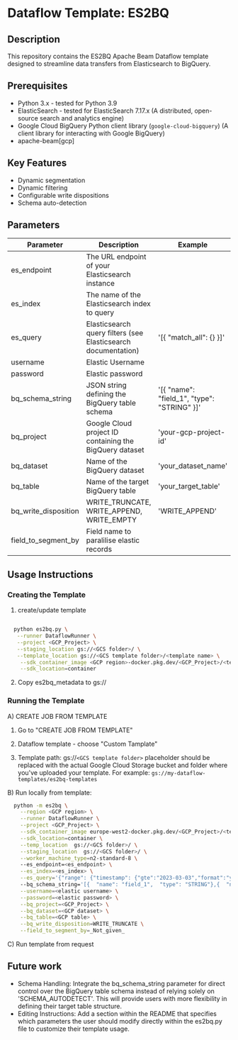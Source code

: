 # Dataflow Template: ES2BQ

## Description

This repository contains the ES2BQ Apache Beam Dataflow template designed to streamline data transfers from Elasticsearch to BigQuery. 

## Prerequisites

* Python 3.x - tested for Python 3.9
* ElasticSearch - tested for ElasticSearch 7.17.x (A distributed, open-source search and analytics engine)
* Google Cloud BigQuery Python client library (`google-cloud-bigquery`) (A client library for interacting with Google BigQuery)
* apache-beam[gcp] 



## Key Features

* Dynamic segmentation
* Dynamic filtering
* Configurable write dispositions
* Schema auto-detection

## Parameters

| Parameter            | Description                                               | Example                                    |
|----------------------|-----------------------------------------------------------|--------------------------------------------|
| es_endpoint          | The URL endpoint of your Elasticsearch instance           ||
| es_index             | The name of the Elasticsearch index to query              ||
| es_query             | Elasticsearch query filters (see Elasticsearch documentation) |'[{ "match_all": {} }]'|
| username             | Elastic Username ||
| password             | Elastic password ||
| bq_schema_string     | JSON string defining the BigQuery table schema            | '[{ "name": "field_1", "type": "STRING" }]' | 
| bq_project           | Google Cloud project ID containing the BigQuery dataset   | 'your-gcp-project-id'                      |
| bq_dataset           | Name of the BigQuery dataset                              | 'your_dataset_name'                        |
| bq_table             | Name of the target BigQuery table                         | 'your_target_table'                        |
| bq_write_disposition | WRITE_TRUNCATE, WRITE_APPEND, WRITE_EMPTY             | 'WRITE_APPEND'                             |
| field_to_segment_by | Field name to paralilise elastic records             |                             |


## Usage Instructions

### Creating the Template
 1. create/update template
```bash

  python es2bq.py \
   --runner DataflowRunner \
   --project <GCP_Project> \
   --staging_location gs://<GCS folder>/ \
   --template_location gs://<GCS template folder>/<template name> \
    --sdk_container_image <GCP region>-docker.pkg.dev/<GCP_Project>/<template name>/<docker name>:<tag> \
    --sdk_location=container
```

   2. Copy es2bq_metadata to  gs://<GCS template folder>

### Running the Template

  A) CREATE JOB FROM TEMPLATE
  
   1. Go to "CREATE JOB FROM TEMPLATE"

   2. Dataflow template - choose "Custom Tamplate"

   3. Template path: gs://`<GCS template folder>` placeholder should be replaced with the actual Google Cloud Storage bucket and folder where you've uploaded your template. For example: `gs://my-dataflow-templates/es2bq-templates`
   
 B) Run locally from template:
  ```bash
    python -m es2bq \
      --region <GCP region> \
      --runner DataflowRunner \
      --project <GCP_Project> \
      --sdk_container_image europe-west2-docker.pkg.dev/<GCP_Project>/<template name>/<docker name>:<tag> \
      --sdk_location=container \
      --temp_location  gs://<GCS folder>/ \
      --staging_location  gs://<GCS folder>/ \
      --worker_machine_type=n2-standard-8 \ 
      --es_endpoint=<es_endpoint> \
      --es_index=<es_index> \
      --es_query='{"range": {"timestamp": {"gte":"2023-03-03","format":"yyyy-MM-dd"} }  }' \ 
      --bq_schema_string='[{  "name": "field_1",  "type": "STRING"},{  "name": "field_2",  "type": "STRING"}, ...]' \
      --username=<elastic username> \
      --password=<elastic password> \
      --bq_project=<GCP_Project> \
      --bq_dataset=<GCP dataset> \
      --bq_table=<GCP table> \
      --bq_write_disposition=WRITE_TRUNCATE \
      --field_to_segment_by=_Not_given_
  ```

C) Run template from request


## Future work

* Schema Handling: Integrate the bq_schema_string parameter for direct control over the BigQuery table schema instead of relying solely on 'SCHEMA_AUTODETECT'. This will provide users with more flexibility in defining their target table structure.
* Editing Instructions: Add a section within the README that specifies which parameters the user should modify directly within the es2bq.py file to customize their template usage.
